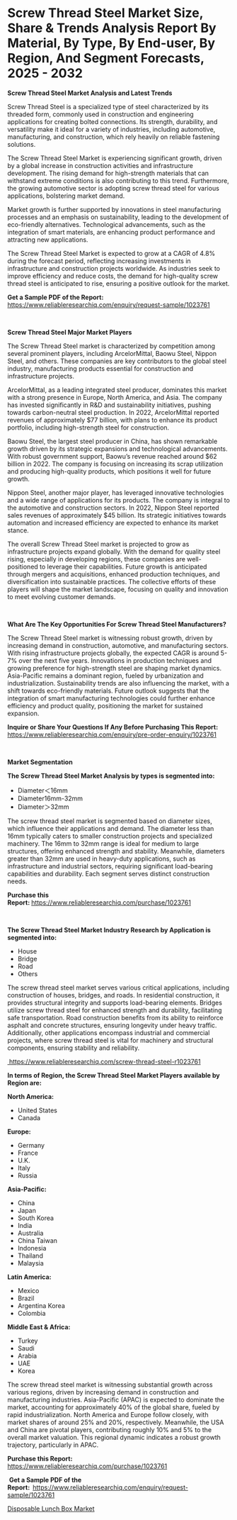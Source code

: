 <p><h1>Screw Thread Steel Market Size, Share & Trends Analysis Report By Material, By Type, By End-user, By Region, And Segment Forecasts, 2025 - 2032</h1></p><p><strong>Screw Thread Steel Market Analysis and Latest Trends</strong></p>
<p><p>Screw Thread Steel is a specialized type of steel characterized by its threaded form, commonly used in construction and engineering applications for creating bolted connections. Its strength, durability, and versatility make it ideal for a variety of industries, including automotive, manufacturing, and construction, which rely heavily on reliable fastening solutions.</p><p>The Screw Thread Steel Market is experiencing significant growth, driven by a global increase in construction activities and infrastructure development. The rising demand for high-strength materials that can withstand extreme conditions is also contributing to this trend. Furthermore, the growing automotive sector is adopting screw thread steel for various applications, bolstering market demand.</p><p>Market growth is further supported by innovations in steel manufacturing processes and an emphasis on sustainability, leading to the development of eco-friendly alternatives. Technological advancements, such as the integration of smart materials, are enhancing product performance and attracting new applications.</p><p>The Screw Thread Steel Market is expected to grow at a CAGR of 4.8% during the forecast period, reflecting increasing investments in infrastructure and construction projects worldwide. As industries seek to improve efficiency and reduce costs, the demand for high-quality screw thread steel is anticipated to rise, ensuring a positive outlook for the market.</p></p>
<p><strong>Get a Sample PDF of the Report:&nbsp;</strong> <a href="https://www.reliableresearchiq.com/enquiry/request-sample/1023761?utm_campaign=2318&utm_medium=2&utm_source=Github&utm_content=ia&utm_term=05032025&utm_id=screw-thread-steel">https://www.reliableresearchiq.com/enquiry/request-sample/1023761</a></p>
<p>&nbsp;</p>
<p><strong>Screw Thread Steel Major Market Players</strong></p>
<p><p>The Screw Thread Steel market is characterized by competition among several prominent players, including ArcelorMittal, Baowu Steel, Nippon Steel, and others. These companies are key contributors to the global steel industry, manufacturing products essential for construction and infrastructure projects.</p><p>ArcelorMittal, as a leading integrated steel producer, dominates this market with a strong presence in Europe, North America, and Asia. The company has invested significantly in R&D and sustainability initiatives, pushing towards carbon-neutral steel production. In 2022, ArcelorMittal reported revenues of approximately $77 billion, with plans to enhance its product portfolio, including high-strength steel for construction.</p><p>Baowu Steel, the largest steel producer in China, has shown remarkable growth driven by its strategic expansions and technological advancements. With robust government support, Baowu’s revenue reached around $62 billion in 2022. The company is focusing on increasing its scrap utilization and producing high-quality products, which positions it well for future growth.</p><p>Nippon Steel, another major player, has leveraged innovative technologies and a wide range of applications for its products. The company is integral to the automotive and construction sectors. In 2022, Nippon Steel reported sales revenues of approximately $45 billion. Its strategic initiatives towards automation and increased efficiency are expected to enhance its market stance.</p><p>The overall Screw Thread Steel market is projected to grow as infrastructure projects expand globally. With the demand for quality steel rising, especially in developing regions, these companies are well-positioned to leverage their capabilities. Future growth is anticipated through mergers and acquisitions, enhanced production techniques, and diversification into sustainable practices. The collective efforts of these players will shape the market landscape, focusing on quality and innovation to meet evolving customer demands.</p></p>
<p>&nbsp;</p>
<p><strong>What Are The Key Opportunities For Screw Thread Steel Manufacturers?</strong></p>
<p><p>The Screw Thread Steel market is witnessing robust growth, driven by increasing demand in construction, automotive, and manufacturing sectors. With rising infrastructure projects globally, the expected CAGR is around 5-7% over the next five years. Innovations in production techniques and growing preference for high-strength steel are shaping market dynamics. Asia-Pacific remains a dominant region, fueled by urbanization and industrialization. Sustainability trends are also influencing the market, with a shift towards eco-friendly materials. Future outlook suggests that the integration of smart manufacturing technologies could further enhance efficiency and product quality, positioning the market for sustained expansion.</p></p>
<p><strong>Inquire or Share Your Questions If Any Before Purchasing This Report:</strong> <a href="https://www.reliableresearchiq.com/enquiry/pre-order-enquiry/1023761?utm_campaign=2318&utm_medium=2&utm_source=Github&utm_content=ia&utm_term=05032025&utm_id=screw-thread-steel">https://www.reliableresearchiq.com/enquiry/pre-order-enquiry/1023761</a></p>
<p>&nbsp;</p>
<p><strong>Market Segmentation</strong></p>
<p><strong>The Screw Thread Steel Market Analysis by types is segmented into:</strong></p>
<p><ul><li>Diameter＜16mm</li><li>Diameter16mm-32mm</li><li>Diameter＞32mm</li></ul></p>
<p><p>The screw thread steel market is segmented based on diameter sizes, which influence their applications and demand. The diameter less than 16mm typically caters to smaller construction projects and specialized machinery. The 16mm to 32mm range is ideal for medium to large structures, offering enhanced strength and stability. Meanwhile, diameters greater than 32mm are used in heavy-duty applications, such as infrastructure and industrial sectors, requiring significant load-bearing capabilities and durability. Each segment serves distinct construction needs.</p></p>
<p><strong>Purchase this Report:&nbsp;</strong><a href="https://www.reliableresearchiq.com/purchase/1023761?utm_campaign=2318&utm_medium=2&utm_source=Github&utm_content=ia&utm_term=05032025&utm_id=screw-thread-steel">https://www.reliableresearchiq.com/purchase/1023761</a></p>
<p>&nbsp;</p>
<p><strong>The Screw Thread Steel Market Industry Research by Application is segmented into:</strong></p>
<p><ul><li>House</li><li>Bridge</li><li>Road</li><li>Others</li></ul></p>
<p><p>The screw thread steel market serves various critical applications, including construction of houses, bridges, and roads. In residential construction, it provides structural integrity and supports load-bearing elements. Bridges utilize screw thread steel for enhanced strength and durability, facilitating safe transportation. Road construction benefits from its ability to reinforce asphalt and concrete structures, ensuring longevity under heavy traffic. Additionally, other applications encompass industrial and commercial projects, where screw thread steel is vital for machinery and structural components, ensuring stability and reliability.</p></p>
<p><a href="https://www.reliableresearchiq.com/screw-thread-steel-r1023761?utm_campaign=2318&utm_medium=2&utm_source=Github&utm_content=ia&utm_term=05032025&utm_id=screw-thread-steel">&nbsp;https://www.reliableresearchiq.com/screw-thread-steel-r1023761</a></p>
<p><strong>In terms of Region, the Screw Thread Steel Market Players available by Region are:</strong></p>
<p>
    <p> <strong> North America: </strong>
        <ul>
            <li>United States</li>
            <li>Canada</li>
        </ul>
        </p> 
    <p> <strong> Europe: </strong>
        <ul>
            <li>Germany</li>
            <li>France</li>
            <li>U.K.</li>
            <li>Italy</li>
            <li>Russia</li>
        </ul>
        </p> 
    <p> <strong> Asia-Pacific: </strong>
        <ul>
            <li>China</li>
            <li>Japan</li>
            <li>South Korea</li>
            <li>India</li>
            <li>Australia</li>
            <li>China Taiwan</li>
            <li>Indonesia</li>
            <li>Thailand</li>
            <li>Malaysia</li>
        </ul>
        </p> 
    <p> <strong> Latin America: </strong>
        <ul>
            <li>Mexico</li>
            <li>Brazil</li>
            <li>Argentina Korea</li>
            <li>Colombia</li>
        </ul>
        </p> 
    <p> <strong> Middle East & Africa: </strong>
        <ul>
            <li>Turkey</li>
            <li>Saudi</li>
            <li>Arabia</li>
            <li>UAE</li>
            <li>Korea</li>
        </ul>
    </p>
    </p>
<p><p>The screw thread steel market is witnessing substantial growth across various regions, driven by increasing demand in construction and manufacturing industries. Asia-Pacific (APAC) is expected to dominate the market, accounting for approximately 40% of the global share, fueled by rapid industrialization. North America and Europe follow closely, with market shares of around 25% and 20%, respectively. Meanwhile, the USA and China are pivotal players, contributing roughly 10% and 5% to the overall market valuation. This regional dynamic indicates a robust growth trajectory, particularly in APAC.</p></p>
<p><strong>Purchase this Report: </strong><a href="https://www.reliableresearchiq.com/purchase/1023761?utm_campaign=2318&utm_medium=2&utm_source=Github&utm_content=ia&utm_term=05032025&utm_id=screw-thread-steel">https://www.reliableresearchiq.com/purchase/1023761</a></p>
<p>&nbsp;<strong>Get a Sample PDF of the Report:&nbsp;&nbsp;</strong><a href="https://www.reliableresearchiq.com/enquiry/request-sample/1023761?utm_campaign=2318&utm_medium=2&utm_source=Github&utm_content=ia&utm_term=05032025&utm_id=screw-thread-steel">https://www.reliableresearchiq.com/enquiry/request-sample/1023761</a></p>
<p><strong></strong></p>
<p><p><a href="https://github.com/HobertDavis43/Market-Research-Report-List-1/blob/main/disposable-lunch-box-market.md?utm_campaign=2318&utm_medium=2&utm_source=Github&utm_content=ia&utm_term=05032025&utm_id=screw-thread-steel">Disposable Lunch Box Market</a></p></p>